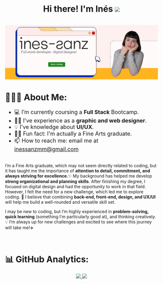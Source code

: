 <h1 align="center"><b>Hi there! I'm Inés </b><img src="https://media.giphy.com/media/hvRJCLFzcasrR4ia7z/giphy.gif" width="35"></h1>
<br>
<img src ="banner-github-01.png" margin-top="35">



<br>

# 👩🏻‍💻 About Me:

<ul style="font-size:18px;">
  <li>💻 I’m currently coursing a <b>Full Stack</b> Bootcamp.</li>
  <li>🙋🏻 I've experience as a <b>graphic and web designer</b>.</li>
  <li>💡 I've knowledge about <b>UI/UX</b>.</li>
  <li>☝🏼 Fun fact: I'm actually a Fine Arts graduate.</li>
  <li>📫 How to reach me: email me at <a href="mailto:inessanzmm@gmail.com">inessanzmm@gmail.com</a></li>
</ul>

<br>
<div style="font-size:14px;">
I’m a Fine Arts graduate, which may not seem directly related to coding, but it has taught me the importance of <b>attention to detail, commitment, and always striving for excellence.</b>✨ My background has helped me develop <b>strong organizational and planning skills</b>. After finishing my degree, I focused on digital design and had the opportunity to work in that field. However, I felt the need for a new challenge, which led me to explore coding. 🎯 I believe that combining <b>back-end, front-end, design, and UX/UI</b> will help me build a well-rounded and versatile skill set.

I may be new to coding, but I’m highly experienced in <b>problem-solving, quick learning</b> (something I’m particularly good at), and thinking creatively.💡 I’m always up for new challenges and excited to see where this journey will take me!✈️
 <div/>
<br>

# 📊 GitHub Analytics:
<div align="center">
<a href="https://github.com/ArisGuimera">
  <img height="180em" src="https://github-readme-stats-eight-theta.vercel.app/api?username=ines-sanz&show_icons=true&theme=transparent&include_all_commits=true&count_private=true"/>
  <img height="180em" src="https://github-readme-stats-eight-theta.vercel.app/api/top-langs/?username=ines-sanz&layout=compact&langs_count=8&theme=transparent"/>
</a>
</div>


<!--
<!--
<img src ="banner-github-02.png" margin-top="35">
**Ines-sanz/ines-sanz** is a ✨ _special_ ✨ repository because its `README.md` (this file) appears on your GitHub profile.

Here are some ideas to get you started:
-->
